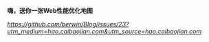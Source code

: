 **嗨，送你一张Web性能优化地图**

*https://github.com/berwin/Blog/issues/23?utm_medium=hao.caibaojian.com&utm_source=hao.caibaojian.com*

